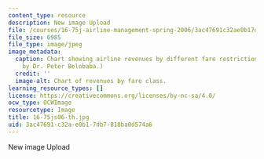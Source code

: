 ```yaml
---
content_type: resource
description: New image Upload
file: /courses/16-75j-airline-management-spring-2006/3ac47691c32ae0b17db7818ba0d574a6_16-75js06-th.jpg
file_size: 6985
file_type: image/jpeg
image_metadata:
  caption: Chart showing airline revenues by different fare restriction classes. (Image
    by Dr. Peter Belobaba.)
  credit: ''
  image-alt: Chart of revenues by fare class.
learning_resource_types: []
license: https://creativecommons.org/licenses/by-nc-sa/4.0/
ocw_type: OCWImage
resourcetype: Image
title: 16-75js06-th.jpg
uid: 3ac47691-c32a-e0b1-7db7-818ba0d574a6
---
```

New image Upload